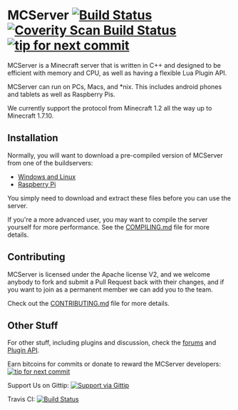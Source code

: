 MCServer [![Build Status](http://img.shields.io/travis/mc-server/MCServer.svg)](https://travis-ci.org/mc-server/MCServer) [![Coverity Scan Build Status](https://scan.coverity.com/projects/1930/badge.svg)](https://scan.coverity.com/projects/1930) [![tip for next commit](http://tip4commit.com/projects/74.svg)](http://tip4commit.com/projects/74)
========

MCServer is a Minecraft server that is written in C++ and designed to be efficient with memory and CPU, as well as having a flexible Lua Plugin API.

MCServer can run on PCs, Macs, and *nix. This includes android phones and tablets as well as Raspberry Pis. 

We currently support the protocol from Minecraft 1.2 all the way up to Minecraft 1.7.10.

Installation
------------

Normally, you will want to download a pre-compiled version of MCServer from one of the buildservers:

 * [Windows and Linux](http://builds.mc-server.org)
 * [Raspberry Pi](http://ci.bearbin.net)

You simply need to download and extract these files before you can use the server. 

If you're a more advanced user, you may want to compile the server yourself for more performance. See the [COMPILING.md](https://github.com/mc-server/MCServer/blob/master/COMPILING.md) file for more details.

Contributing
------------

MCServer is licensed under the Apache license V2, and we welcome anybody to fork and submit a Pull Request back with their changes, and if you want to join as a permanent member we can add you to the team.

Check out the [CONTRIBUTING.md](https://github.com/mc-server/MCServer/blob/master/CONTRIBUTING.md) file for more details.

Other Stuff
-----------

For other stuff, including plugins and discussion, check the [forums](http://forum.mc-server.org) and [Plugin API](http://mc-server.xoft.cz/LuaAPI/).

Earn bitcoins for commits or donate to reward the MCServer developers: [![tip for next commit](http://tip4commit.com/projects/74.svg)](http://tip4commit.com/projects/74)

Support Us on Gittip: [![Support via Gittip](http://img.shields.io/gittip/mcs_team.svg)](https://www.gittip.com/mcs_team)

Travis CI: [![Build Status](http://img.shields.io/travis/mc-server/MCServer.svg)](https://travis-ci.org/mc-server/MCServer)

